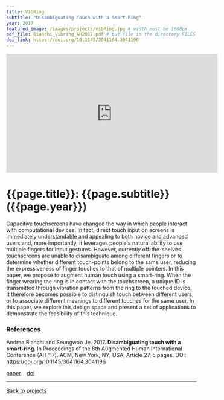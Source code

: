 ```yaml
---
title: VibRing
subtitle: "Disambiguating Touch with a Smart-Ring"
year: 2017
featured_image: /images/projects/vibRing.jpg # width must be 1600px	
pdf_file: Bianchi_Vibring_AH2017.pdf # put file in the directory FILES
doi_link: https://doi.org/10.1145/3041164.3041196
---
```


<!-- 
<div class="gallery" data-columns="1">
	<img src="/images/projects/example.jpg">
	<img src="/images/projects/example.jpg">
	<img src="/images/projects/example.jpg">
</div>
 -->

<iframe width="560" height="315" src="https://www.youtube.com/embed/rwC8DR7krq8" frameborder="0" allow="accelerometer; autoplay; encrypted-media; gyroscope; picture-in-picture" allowfullscreen></iframe>


<!-- DO NOT CHANGE MANUALLY -->
# {{page.title}}: {{page.subtitle}} ({{page.year}})

Capacitive touchscreens have changed the way in which people interact with computational devices. In fact, direct touch input on screens is immediately understandable and appealing to both novice and advanced users and, more importantly, it leverages people's natural ability to use multiple fingers for input gestures. However, currently off-the-shelves touchscreens are unable to disambiguate among different fingers or to determine whether different touch-points belong to the same user, reducing the expressiveness of finger touches to that of multiple pointers. In this paper, we propose to augment human touch using a smart-ring. When the finger wearing the ring is in contact with the touchscreen, a unique ID is transmitted through vibration patterns from the ring to the touched device. It therefore becomes possible to distinguish touch between different users, or to associate different meanings to different touches for the same user. In this paper, we explore this design space and present a set of applications to demonstrate the feasibility of this technique.


### References

Andrea Bianchi and Seungwoo Je. 2017. **Disambiguating touch with a smart-ring**. In Proceedings of the 8th Augmented Human International Conference (AH '17). ACM, New York, NY, USA, Article 27, 5 pages. DOI: https://doi.org/10.1145/3041164.3041196

<!-- DO NOT CHANGE MANUALLY -->
<a href="http://makinteract.kaist.ac.kr/files/{{ page.year }}/{{ page.pdf_file }}" target="_blank">paper</a>&nbsp;&nbsp;&nbsp;
<a href="{{ page.doi_link }}" target="_blank">doi</a>

--- 

<a href="projects.html" class="button button--large">Back to projects</a>